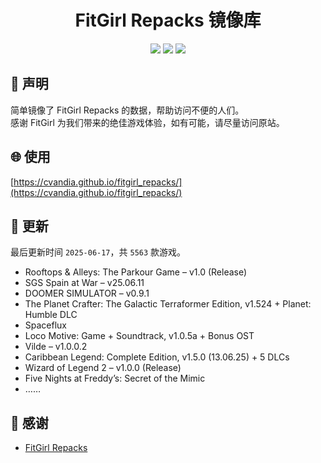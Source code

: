 ﻿<div align="center">

# FitGirl Repacks 镜像库

![](https://count.getloli.com/get/@fitgirl_repacks?theme=booru-lewd)
![](https://img.shields.io/badge/ci-passing-brightgreen.svg?logo=github) ![](https://img.shields.io/badge/license-MIT-brightgreen.svg)

</div>

## 📜 声明
简单镜像了 FitGirl Repacks 的数据，帮助访问不便的人们。  
感谢 FitGirl 为我们带来的绝佳游戏体验，如有可能，请尽量访问原站。

## 🌐 使用
[https://cvandia.github.io/fitgirl_repacks/](https://cvandia.github.io/fitgirl_repacks/)

## 🔄 更新
最后更新时间 `2025-06-17`，共 `5563` 款游戏。
- Rooftops & Alleys: The Parkour Game – v1.0 (Release)
- SGS Spain at War – v25.06.11
- DOOMER SIMULATOR – v0.9.1
- The Planet Crafter: The Galactic Terraformer Edition, v1.524 + Planet: Humble DLC
- Spaceflux
- Loco Motive: Game + Soundtrack, v1.0.5a + Bonus OST
- Vilde – v1.0.0.2
- Caribbean Legend: Complete Edition, v1.5.0 (13.06.25) + 5 DLCs
- Wizard of Legend 2 – v1.0.0 (Release)
- Five Nights at Freddy’s: Secret of the Mimic
- ……

## 🙏 感谢
- [FitGirl Repacks](https://fitgirl-repacks.site/)
